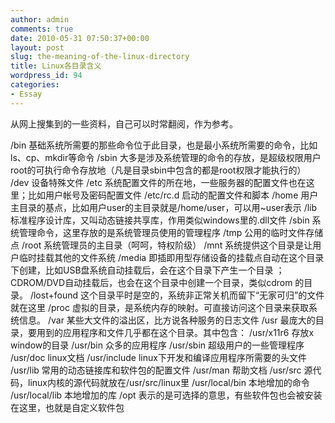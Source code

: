 ```yaml
---
author: admin
comments: true
date: 2010-05-31 07:50:37+00:00
layout: post
slug: the-meaning-of-the-linux-directory
title: Linux各目录含义
wordpress_id: 94
categories:
- Essay
---
```


从网上搜集到的一些资料，自己可以时常翻阅，作为参考。

/bin 基础系统所需要的那些命令位于此目录，也是最小系统所需要的命令，比如 ls、cp、mkdir等命令
/sbin 大多是涉及系统管理的命令的存放，是超级权限用户root的可执行命令存放地（凡是目录sbin中包含的都是root权限才能执行的）
/dev 设备特殊文件
/etc 系统配置文件的所在地，一些服务器的配置文件也在这里；比如用户帐号及密码配置文件
/etc/rc.d 启动的配置文件和脚本
/home 用户主目录的基点，比如用户user的主目录就是/home/user，可以用~user表示
/lib 标准程序设计库，又叫动态链接共享库，作用类似windows里的.dll文件
/sbin 系统管理命令，这里存放的是系统管理员使用的管理程序
/tmp 公用的临时文件存储点
/root 系统管理员的主目录（呵呵，特权阶级）
/mnt 系统提供这个目录是让用户临时挂载其他的文件系统
/media 即插即用型存储设备的挂载点自动在这个目录下创建，比如USB盘系统自动挂载后，会在这个目录下产生一个目录 ；CDROM/DVD自动挂载后，也会在这个目录中创建一个目录，类似cdrom 的目录。
/lost+found 这个目录平时是空的，系统非正常关机而留下“无家可归”的文件就在这里
/proc 虚拟的目录，是系统内存的映射。可直接访问这个目录来获取系统信息。
/var 某些大文件的溢出区，比方说各种服务的日志文件
/usr 最庞大的目录，要用到的应用程序和文件几乎都在这个目录。其中包含：
/usr/x11r6 存放x window的目录
/usr/bin 众多的应用程序
/usr/sbin 超级用户的一些管理程序
/usr/doc linux文档
/usr/include linux下开发和编译应用程序所需要的头文件
/usr/lib 常用的动态链接库和软件包的配置文件
/usr/man 帮助文档
/usr/src 源代码，linux内核的源代码就放在/usr/src/linux里
/usr/local/bin 本地增加的命令
/usr/local/lib 本地增加的库
/opt 表示的是可选择的意思，有些软件包也会被安装在这里，也就是自定义软件包
